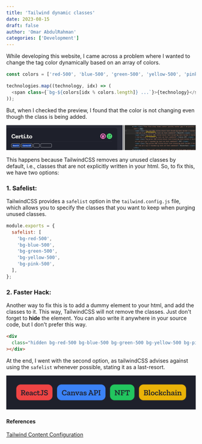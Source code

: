 ```yaml
---
title: 'Tailwind dynamic classes'
date: 2023-08-15
draft: false
author: 'Omar AbdulRahman'
categories: ['Development']
---
```


While developing this website, I came across a problem where I wanted to change the tag color dynamically based on an array of colors.

```js
const colors = ['red-500', 'blue-500', 'green-500', 'yellow-500', 'pink-500'];
```

```js
technologies.map((technology, idx) => (
  <span class={`bg-${colors[idx % colors.length]} ...`}>{technology}</span>
));
```

But, when I checked the preview, I found that the color is not changing even though the class is being added.

![TailwindCSS classes not working](../../assets/problem.png)

This happens because TailwindCSS removes any unused classes by default, i.e., classes that are not explicitly written in your html. So, to fix this, we have two options:

### 1. Safelist:

TailwindCSS provides a `safelist` option in the `tailwind.config.js` file, which allows you to specify the classes that you want to keep when purging unused classes.

```js
module.exports = {
  safelist: [
    'bg-red-500',
    'bg-blue-500',
    'bg-green-500',
    'bg-yellow-500',
    'bg-pink-500',
  ],
};
```

### 2. Faster Hack:

Another way to fix this is to add a dummy element to your html, and add the classes to it. This way, TailwindCSS will not remove the classes. Just don't forget to **hide** the element. You can also write it anywhere in your source code, but I don't prefer this way.

```html
<div
  class="hidden bg-red-500 bg-blue-500 bg-green-500 bg-yellow-500 bg-pink-500"
></div>
```

At the end, I went with the second option, as tailwindCSS advises against using the `safelist` whenever possible, stating it as a last-resort.

![TailwindCSS classes working](../../assets/solved.png)

#### References

[Tailwind Content Configuration](https://tailwindcss.com/docs/content-configuration)
